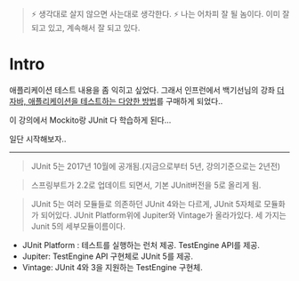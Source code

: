 > ⚡ 생각대로 살지 않으면 사는대로 생각한다.
> ⚡ 나는 어차피 잘 될 놈이다. 이미 잘 되고 있고, 계속해서 잘 되고 있다.

# Intro 
애플리케이션 테스트 내용을 좀 익히고 싶었다. 그래서 
인프런에서 백기선님의 강좌 [더 자바, 애플리케이션을 테스트하는 다양한 방법](https://www.inflearn.com/course/the-java-application-test/dashboard)를 구매하게 되었다..

이 강의에서 Mockito랑 JUnit 다 학습하게 된다...

일단 시작해보자..

---

> JUnit 5는 2017년 10월에 공개됨.(지금으로부터 5년, 강의기준으로는 2년전)

> 스프링부트가 2.2로 업데이트 되면서, 기본 JUnit버전을 5로 올리게 됨.

> JUnit 5는 여러 모듈들로 의존하던 JUnit 4와는 다르게, JUnit 5자체로 모듈화가 되어있다.
JUnit Platform위에 Jupiter와 Vintage가 올라가있다.
세 가지는 Junit 5의 세부모듈이름이다. 
* JUnit Platform : 테스트를 실행하는 런처 제공. TestEngine API를 제공.
* Jupiter: TestEngine API 구현체로 JUnit 5를 제공.
* Vintage: JUnit 4와 3을 지원하는 TestEngine 구현체.
